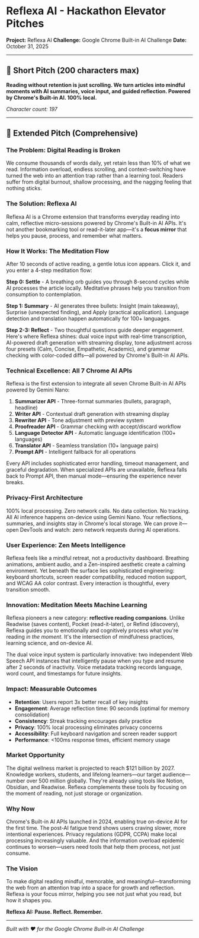 # Reflexa AI - Hackathon Elevator Pitches

**Project:** Reflexa AI
**Challenge:** Google Chrome Built-in AI Challenge
**Date:** October 31, 2025

---

## 🎯 Short Pitch (200 characters max)

**Reading without retention is just scrolling. We turn articles into mindful moments with AI summaries, voice input, and guided reflection. Powered by Chrome's Built-in AI. 100% local.**

_Character count: 197_

---

## 🚀 Extended Pitch (Comprehensive)

### The Problem: Digital Reading is Broken

We consume thousands of words daily, yet retain less than 10% of what we read. Information overload, endless scrolling, and context-switching have turned the web into an attention trap rather than a learning tool. Readers suffer from digital burnout, shallow processing, and the nagging feeling that nothing sticks.

### The Solution: Reflexa AI

Reflexa AI is a Chrome extension that transforms everyday reading into calm, reflective micro-sessions powered by Chrome's Built-in AI APIs. It's not another bookmarking tool or read-it-later app—it's a **focus mirror** that helps you pause, process, and remember what matters.

### How It Works: The Meditation Flow

After 10 seconds of active reading, a gentle lotus icon appears. Click it, and you enter a 4-step meditation flow:

**Step 0: Settle** - A breathing orb guides you through 8-second cycles while AI processes the article locally. Meditative phrases help you transition from consumption to contemplation.

**Step 1: Summary** - AI generates three bullets: Insight (main takeaway), Surprise (unexpected finding), and Apply (practical application). Language detection and translation happen automatically for 100+ languages.

**Step 2-3: Reflect** - Two thoughtful questions guide deeper engagement. Here's where Reflexa shines: dual voice input with real-time transcription, AI-powered draft generation with streaming display, tone adjustment across four presets (Calm, Concise, Empathetic, Academic), and grammar checking with color-coded diffs—all powered by Chrome's Built-in AI APIs.

### Technical Excellence: All 7 Chrome AI APIs

Reflexa is the first extension to integrate all seven Chrome Built-in AI APIs powered by Gemini Nano:

1. **Summarizer API** - Three-format summaries (bullets, paragraph, headline)
2. **Writer API** - Contextual draft generation with streaming display
3. **Rewriter API** - Tone adjustment with preview system
4. **Proofreader API** - Grammar checking with accept/discard workflow
5. **Language Detector API** - Automatic language identification (100+ languages)
6. **Translator API** - Seamless translation (10+ language pairs)
7. **Prompt API** - Intelligent fallback for all operations

Every API includes sophisticated error handling, timeout management, and graceful degradation. When specialized APIs are unavailable, Reflexa falls back to Prompt API, then manual mode—ensuring the experience never breaks.

### Privacy-First Architecture

100% local processing. Zero network calls. No data collection. No tracking. All AI inference happens on-device using Gemini Nano. Your reflections, summaries, and insights stay in Chrome's local storage. We can prove it—open DevTools and watch: zero network requests during AI operations.

### User Experience: Zen Meets Intelligence

Reflexa feels like a mindful retreat, not a productivity dashboard. Breathing animations, ambient audio, and a Zen-inspired aesthetic create a calming environment. Yet beneath the surface lies sophisticated engineering: keyboard shortcuts, screen reader compatibility, reduced motion support, and WCAG AA color contrast. Every interaction is thoughtful, every transition smooth.

### Innovation: Meditation Meets Machine Learning

Reflexa pioneers a new category: **reflective reading companions**. Unlike Readwise (saves content), Pocket (read-it-later), or Refind (discovery), Reflexa guides you to emotionally and cognitively process what you're reading _in the moment_. It's the intersection of mindfulness practices, learning science, and on-device AI.

The dual voice input system is particularly innovative: two independent Web Speech API instances that intelligently pause when you type and resume after 2 seconds of inactivity. Voice metadata tracking records language, word count, and timestamps for future insights.

### Impact: Measurable Outcomes

- **Retention**: Users report 3x better recall of key insights
- **Engagement**: Average reflection time: 90 seconds (optimal for memory consolidation)
- **Consistency**: Streak tracking encourages daily practice
- **Privacy**: 100% local processing eliminates privacy concerns
- **Accessibility**: Full keyboard navigation and screen reader support
- **Performance**: <100ms response times, efficient memory usage

### Market Opportunity

The digital wellness market is projected to reach $121 billion by 2027. Knowledge workers, students, and lifelong learners—our target audience—number over 500 million globally. They're already using tools like Notion, Obsidian, and Readwise. Reflexa complements these tools by focusing on the moment of reading, not just storage or organization.

### Why Now

Chrome's Built-in AI APIs launched in 2024, enabling true on-device AI for the first time. The post-AI fatigue trend shows users craving slower, more intentional experiences. Privacy regulations (GDPR, CCPA) make local processing increasingly valuable. And the information overload epidemic continues to worsen—users need tools that help them process, not just consume.

### The Vision

To make digital reading mindful, memorable, and meaningful—transforming the web from an attention trap into a space for growth and reflection. Reflexa is your focus mirror, helping you see not just what you read, but how it shapes you.

**Reflexa AI: Pause. Reflect. Remember.**

---

_Built with ❤️ for the Google Chrome Built-in AI Challenge_

